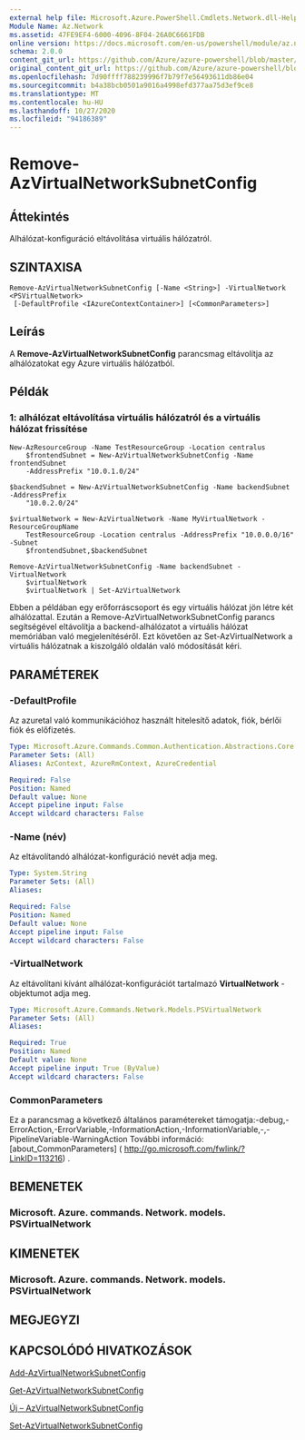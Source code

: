 ```yaml
---
external help file: Microsoft.Azure.PowerShell.Cmdlets.Network.dll-Help.xml
Module Name: Az.Network
ms.assetid: 47FE9EF4-6000-4096-8F04-26A0C6661FDB
online version: https://docs.microsoft.com/en-us/powershell/module/az.network/remove-azvirtualnetworksubnetconfig
schema: 2.0.0
content_git_url: https://github.com/Azure/azure-powershell/blob/master/src/Network/Network/help/Remove-AzVirtualNetworkSubnetConfig.md
original_content_git_url: https://github.com/Azure/azure-powershell/blob/master/src/Network/Network/help/Remove-AzVirtualNetworkSubnetConfig.md
ms.openlocfilehash: 7d90ffff788239996f7b79f7e56493611db86e04
ms.sourcegitcommit: b4a38bcb0501a9016a4998efd377aa75d3ef9ce8
ms.translationtype: MT
ms.contentlocale: hu-HU
ms.lasthandoff: 10/27/2020
ms.locfileid: "94186389"
---
```

# Remove-AzVirtualNetworkSubnetConfig

## Áttekintés
Alhálózat-konfiguráció eltávolítása virtuális hálózatról.

## SZINTAXISA

```
Remove-AzVirtualNetworkSubnetConfig [-Name <String>] -VirtualNetwork <PSVirtualNetwork>
 [-DefaultProfile <IAzureContextContainer>] [<CommonParameters>]
```

## Leírás
A **Remove-AzVirtualNetworkSubnetConfig** parancsmag eltávolítja az alhálózatokat egy Azure virtuális hálózatból.

## Példák

### 1: alhálózat eltávolítása virtuális hálózatról és a virtuális hálózat frissítése
```
New-AzResourceGroup -Name TestResourceGroup -Location centralus
    $frontendSubnet = New-AzVirtualNetworkSubnetConfig -Name frontendSubnet 
    -AddressPrefix "10.0.1.0/24"

$backendSubnet = New-AzVirtualNetworkSubnetConfig -Name backendSubnet -AddressPrefix 
    "10.0.2.0/24"

$virtualNetwork = New-AzVirtualNetwork -Name MyVirtualNetwork -ResourceGroupName 
    TestResourceGroup -Location centralus -AddressPrefix "10.0.0.0/16" -Subnet 
    $frontendSubnet,$backendSubnet

Remove-AzVirtualNetworkSubnetConfig -Name backendSubnet -VirtualNetwork 
    $virtualNetwork
    $virtualNetwork | Set-AzVirtualNetwork
```

Ebben a példában egy erőforráscsoport és egy virtuális hálózat jön létre két alhálózattal. Ezután a Remove-AzVirtualNetworkSubnetConfig parancs segítségével eltávolítja a backend-alhálózatot a virtuális hálózat memóriában való megjelenítéséről. Ezt követően az Set-AzVirtualNetwork a virtuális hálózatnak a kiszolgáló oldalán való módosítását kéri.

## PARAMÉTEREK

### -DefaultProfile
Az azuretal való kommunikációhoz használt hitelesítő adatok, fiók, bérlői fiók és előfizetés.

```yaml
Type: Microsoft.Azure.Commands.Common.Authentication.Abstractions.Core.IAzureContextContainer
Parameter Sets: (All)
Aliases: AzContext, AzureRmContext, AzureCredential

Required: False
Position: Named
Default value: None
Accept pipeline input: False
Accept wildcard characters: False
```

### -Name (név)
Az eltávolítandó alhálózat-konfiguráció nevét adja meg.

```yaml
Type: System.String
Parameter Sets: (All)
Aliases:

Required: False
Position: Named
Default value: None
Accept pipeline input: False
Accept wildcard characters: False
```

### -VirtualNetwork
Az eltávolítani kívánt alhálózat-konfigurációt tartalmazó **VirtualNetwork** -objektumot adja meg.

```yaml
Type: Microsoft.Azure.Commands.Network.Models.PSVirtualNetwork
Parameter Sets: (All)
Aliases:

Required: True
Position: Named
Default value: None
Accept pipeline input: True (ByValue)
Accept wildcard characters: False
```

### CommonParameters
Ez a parancsmag a következő általános paramétereket támogatja:-debug,-ErrorAction,-ErrorVariable,-InformationAction,-InformationVariable,-,-PipelineVariable-WarningAction További információ: [about_CommonParameters] ( http://go.microsoft.com/fwlink/?LinkID=113216) .

## BEMENETEK

### Microsoft. Azure. commands. Network. models. PSVirtualNetwork

## KIMENETEK

### Microsoft. Azure. commands. Network. models. PSVirtualNetwork

## MEGJEGYZI

## KAPCSOLÓDÓ HIVATKOZÁSOK

[Add-AzVirtualNetworkSubnetConfig](./Add-AzVirtualNetworkSubnetConfig.md)

[Get-AzVirtualNetworkSubnetConfig](./Get-AzVirtualNetworkSubnetConfig.md)

[Új – AzVirtualNetworkSubnetConfig](./New-AzVirtualNetworkSubnetConfig.md)

[Set-AzVirtualNetworkSubnetConfig](./Set-AzVirtualNetworkSubnetConfig.md)


